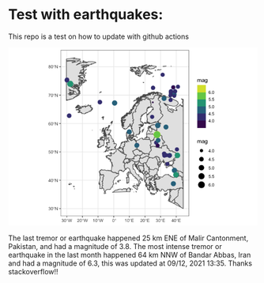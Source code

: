 <!-- README.md is generated from README.Rmd. Please edit that file -->

Test with earthquakes:
======================

This repo is a test on how to update with github actions

![](man/figures/README-unnamed-chunk-2-1.png)

The last tremor or earthquake happened 25 km ENE of Malir Cantonment,
Pakistan, and had a magnitude of 3.8. The most intense tremor or
earthquake in the last month happened 64 km NNW of Bandar Abbas, Iran
and had a magnitude of 6.3, this was updated at 09/12, 2021 13:35.
Thanks stackoverflow!!
